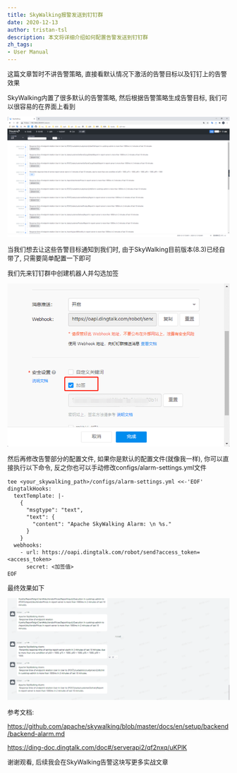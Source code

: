 ```yaml
---
title: SkyWalking报警发送到钉钉群
date: 2020-12-13
author: tristan-tsl
description: 本文将详细介绍如何配置告警发送到钉钉群
zh_tags:
- User Manual
---
```




这篇文章暂时不讲告警策略, 直接看默认情况下激活的告警目标以及钉钉上的告警效果

SkyWalking内置了很多默认的告警策略, 然后根据告警策略生成告警目标, 我们可以很容易的在界面上看到

![image-20201213163408221](image-20201213163408221.png)

当我们想去让这些告警目标通知到我们时, 由于SkyWalking目前版本(8.3)已经自带了, 只需要简单配置一下即可

我们先来钉钉群中创建机器人并勾选加签

![image-20201213164116760](image-20201213164116760.png)

然后再修改告警部分的配置文件, 如果你是默认的配置文件(就像我一样), 你可以直接执行以下命令, 反之你也可以手动修改configs/alarm-settings.yml文件

```
tee <your_skywalking_path>/configs/alarm-settings.yml <<-'EOF'
dingtalkHooks:
  textTemplate: |-
    {
      "msgtype": "text",
      "text": {
        "content": "Apache SkyWalking Alarm: \n %s."
      }
    }
  webhooks:
    - url: https://oapi.dingtalk.com/robot/send?access_token=<access_token>
      secret: <加签值>
EOF
```



最终效果如下

![image-20201213164145494](image-20201213164145494.png)

参考文档:

https://github.com/apache/skywalking/blob/master/docs/en/setup/backend/backend-alarm.md

https://ding-doc.dingtalk.com/doc#/serverapi2/qf2nxq/uKPlK

谢谢观看, 后续我会在SkyWalking告警这块写更多实战文章
